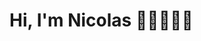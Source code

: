 # Hi, I'm Nicolas 👋🏼👨🏽‍💻

<!--
**Nicolas-LS/nicolas-ls** is a ✨ _special_ ✨ repository because its `README.md` (this file) appears on your GitHub profile.

- 👨🏻‍🎓 I have just finished Le Wagon (coding bootcamp)!

- 💼 You can reach me on [LinkedIn](https://www.linkedin.com/in/nicolas-lutz-sorg/)

-->
